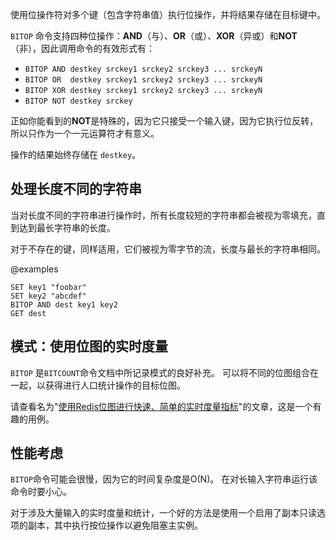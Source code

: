 使用位操作符对多个键（包含字符串值）执行位操作，并将结果存储在目标键中。

`BITOP` 命令支持四种位操作：**AND**（与）、**OR**（或）、**XOR**（异或）和**NOT**（非），因此调用命令的有效形式有：


* `BITOP AND destkey srckey1 srckey2 srckey3 ... srckeyN` 
* `BITOP OR  destkey srckey1 srckey2 srckey3 ... srckeyN` 
* `BITOP XOR destkey srckey1 srckey2 srckey3 ... srckeyN` 
* `BITOP NOT destkey srckey`

正如你能看到的**NOT**是特殊的，因为它只接受一个输入键，因为它执行位反转，所以只作为一个一元运算符才有意义。

操作的结果始终存储在 `destkey`。

## 处理长度不同的字符串

当对长度不同的字符串进行操作时，所有长度较短的字符串都会被视为零填充，直到达到最长字符串的长度。

对于不存在的键，同样适用，它们被视为零字节的流，长度与最长的字符串相同。

@examples

```cli
SET key1 "foobar"
SET key2 "abcdef"
BITOP AND dest key1 key2
GET dest
```

## 模式：使用位图的实时度量

`BITOP` 是`BITCOUNT`命令文档中所记录模式的良好补充。
可以将不同的位图组合在一起，以获得进行人口统计操作的目标位图。

请查看名为"[使用Redis位图进行快速、简单的实时度量指标][hbgc212fermurb]"的文章，这是一个有趣的用例。

[hbgc212fermurb]: http://blog.getspool.com/2011/11/29/fast-easy-realtime-metrics-using-redis-bitmaps

## 性能考虑

`BITOP`命令可能会很慢，因为它的时间复杂度是O(N)。
在对长输入字符串运行该命令时要小心。

对于涉及大量输入的实时度量和统计，一个好的方法是使用一个启用了副本只读选项的副本，其中执行按位操作以避免阻塞主实例。
